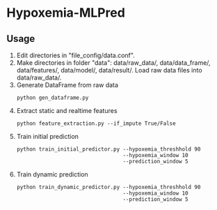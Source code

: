 # Hypoxemia-MLPred

## Usage
1. Edit directories in "file_config/data.conf".
2. Make directories in folder "data": data/raw_data/, data/data_frame/, data/features/, data/model/, data/result/. Load raw data files into data/raw_data/.
3. Generate DataFrame from raw data
   ```
   python gen_dataframe.py
   ```
4. Extract static and realtime features
   ```
   python feature_extraction.py --if_impute True/False
   ```
5. Train initial prediction
   ```
   python train_initial_predictor.py --hypoxemia_threshhold 90
                                     --hypoxemia_window 10
                                     --prediction_window 5
   ```
6. Train dynamic prediction
   ```
   python train_dynamic_predictor.py --hypoxemia_threshhold 90
                                     --hypoxemia_window 10
                                     --prediction_window 5
   ```
